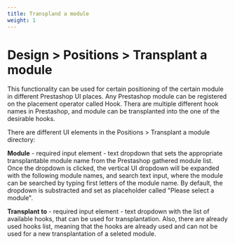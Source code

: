```yaml
---
title: Transpland a module
weight: 1
---
```

# Design > Positions > Transplant a module

This functionality can be used for certain positioning of the certain module in different Prestashop UI places. Any Prestashop module can be registered on the placement operator called Hook. Thera are multiple different hook names in Prestashop, and module can be transplanted into the one of the desirable hooks.

There are different UI elements in the Positions > Transplant a module directory:

**Module** - required input element - text dropdown that sets the appropriate transplantable module name from the Prestashop gathered module list. Once the dropdown is clicked, the vertical UI dropdown will be expanded with the following module names, and search text input, where the module can be searched by typing first letters of the module name. By default, the dropdown is substracted and set as placeholder called "Please select a module".

**Transplant to** - required input element - text dropdown with the list of available hooks, that can be used for transplantation. Also, there are already used hooks list, meaning that the hooks are already used and can not be used for a new transplantation of a seleted module. 
